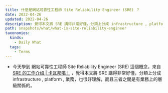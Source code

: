 ```yaml
---
title: 什麼是網站可靠性工程師 Site Reliability Engineer (SRE) ？
date: 2022-04-26
updated: 2022-04-26
description: 覺得本文將 SRE 講得非常好懂，分類上分成 infrastructure , platform , 業務，也很好理解，而且三者之間是有業務上的層級關係的。
path: snapshots/what/what-is-site-reliability-engineer
taxonomies:
  kinds: 
    - Daily What
  tags: 
    - Terms
---
```


- 今天學到 網站可靠性工程師 Site Reliability Engineer (SRE) 這個概念，來自 [SRE 的工作介绍 | 卡瓦邦噶！](https://www.kawabangga.com/posts/4481) ，覺得本文將 SRE 講得非常好懂，分類上分成 infrastructure , platform , 業務，也很好理解，而且三者之間是有業務上的層級關係的。 